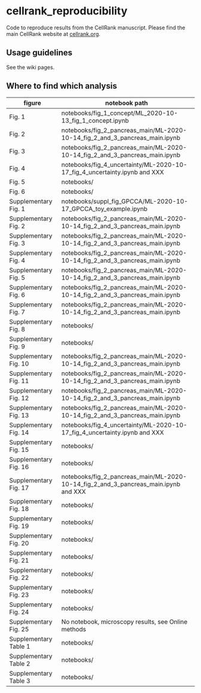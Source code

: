# cellrank_reproducibility
Code to reproduce results from the CellRank manuscript. Please find the main CellRank website at [cellrank.org](https://cellrank.org).

## Usage guidelines
See the wiki pages.

## Where to find which analysis
figure       | notebook path     
---------------| ---------------
| Fig. 1 | notebooks/fig_1_concept/ML_2020-10-13_fig_1_concept.ipynb|
| Fig. 2 | notebooks/fig_2_pancreas_main/ML-2020-10-14_fig_2_and_3_pancreas_main.ipynb|
| Fig. 3 | notebooks/fig_2_pancreas_main/ML-2020-10-14_fig_2_and_3_pancreas_main.ipynb|
| Fig. 4 | notebooks/fig_4_uncertainty/ML-2020-10-17_fig_4_uncertainty.ipynb and XXX |
| Fig. 5 | notebooks/ |  
| Fig. 6 | notebooks/ |
| Supplementary Fig. 1 | notebooks/suppl_fig_GPCCA/ML-2020-10-17_GPCCA_toy_example.ipynb |
| Supplementary Fig. 2 | notebooks/fig_2_pancreas_main/ML-2020-10-14_fig_2_and_3_pancreas_main.ipynb |
| Supplementary Fig. 3 | notebooks/fig_2_pancreas_main/ML-2020-10-14_fig_2_and_3_pancreas_main.ipynb |
| Supplementary Fig. 4 | notebooks/fig_2_pancreas_main/ML-2020-10-14_fig_2_and_3_pancreas_main.ipynb |
| Supplementary Fig. 5 | notebooks/fig_2_pancreas_main/ML-2020-10-14_fig_2_and_3_pancreas_main.ipynb |
| Supplementary Fig. 6 | notebooks/fig_2_pancreas_main/ML-2020-10-14_fig_2_and_3_pancreas_main.ipynb |
| Supplementary Fig. 7 | notebooks/fig_2_pancreas_main/ML-2020-10-14_fig_2_and_3_pancreas_main.ipynb  |
| Supplementary Fig. 8 | notebooks/ |
| Supplementary Fig. 9 | notebooks/ |
| Supplementary Fig. 10 | notebooks/fig_2_pancreas_main/ML-2020-10-14_fig_2_and_3_pancreas_main.ipynb |
| Supplementary Fig. 11 | notebooks/fig_2_pancreas_main/ML-2020-10-14_fig_2_and_3_pancreas_main.ipynb |
| Supplementary Fig. 12 | notebooks/fig_2_pancreas_main/ML-2020-10-14_fig_2_and_3_pancreas_main.ipynb |
| Supplementary Fig. 13 | notebooks/fig_2_pancreas_main/ML-2020-10-14_fig_2_and_3_pancreas_main.ipynb |
| Supplementary Fig. 14 | notebooks/fig_4_uncertainty/ML-2020-10-17_fig_4_uncertainty.ipynb and XXX  |
| Supplementary Fig. 15 | notebooks/ |
| Supplementary Fig. 16 | notebooks/ |
| Supplementary Fig. 17 | notebooks/fig_2_pancreas_main/ML-2020-10-14_fig_2_and_3_pancreas_main.ipynb and XXX |
| Supplementary Fig. 18 | notebooks/ |
| Supplementary Fig. 19 | notebooks/ |
| Supplementary Fig. 20 | notebooks/ |
| Supplementary Fig. 21 | notebooks/ |
| Supplementary Fig. 22 | notebooks/ |
| Supplementary Fig. 23 | notebooks/ |
| Supplementary Fig. 24 | notebooks/ |
| Supplementary Fig. 25 | No notebook, microscopy results, see Online methods |
| Supplementary Table 1 | notebooks/ |
| Supplementary Table 2 | notebooks/ |
| Supplementary Table 3 | notebooks/ |
